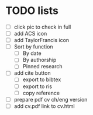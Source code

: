 # TODO lists
- [ ] click pic to check in full
- [ ] add ACS icon
- [ ] add TaylorFrancis icon
- [ ] Sort by function
    - [ ] By date
    - [ ] By authorship
    - [ ] Pinned research
- [ ] add cite button
    - [ ] export to bibtex
    - [ ] export to ris
    - [ ] copy reference
- [ ] prepare pdf cv ch/eng version
- [ ] add cv.pdf link to cv.html